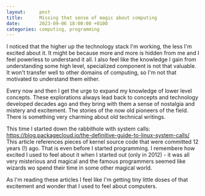 ```yaml
---
layout:     post
title:      Missing that sense of magic about computing 
date:       2023-09-06 18:00:00 +0100
categories: computing, programming
---
```


I noticed that the higher up the technology stack I'm working, the less I'm excited about it.
It might be because more and more is hidden from me and I feel powerless to understand it all.
I also feel like the knowledge I gain from understanding some high level, specialized component is not that valuable.
It won't transfer well to other domains of computing, so I'm not that motivated to understand them either.

Every now and then I get the urge to expand my knowledge of lower level concepts.
These explorations always lead back to concepts and technology developed decades ago and they bring with them a sense of
nostalgia and mistery and excitement. The stories of the now old pioneers of the field.
There is something very charming about old technical writings.

This time I started down the rabbithole with system calls: https://blog.packagecloud.io/the-definitive-guide-to-linux-system-calls/
This article references pieces of kernel source code that were committed 12 years (!) ago. That is even before I started programming. 
I remembere how excited I used to feel about it when I started out (only in 2012) - it was all very
misterious and magical and the famous programmers seemed like wizards wo spend their time in some other magical world.

As I'm reading these articles I feel like I'm getting tiny little doses of that excitement and wonder
that I used to feel about computers.
